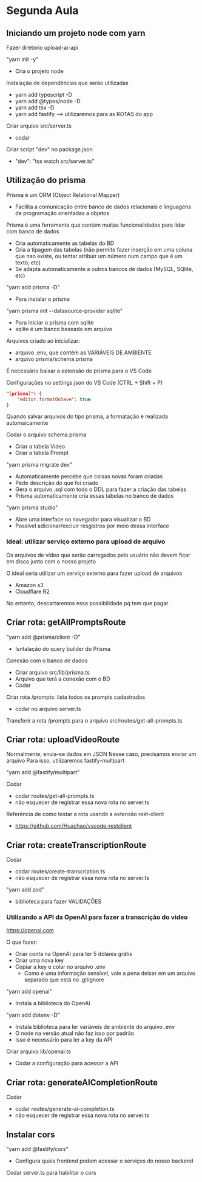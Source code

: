 # Segunda Aula

## Iniciando um projeto node com yarn

Fazer diretório upload-ai-api

"yarn init -y"
- Cria o projeto node

Instalação de dependências que serão utilizadas
- yarn add typescript -D
- yarn add @types/node -D
- yarn add tsx -D
- yarn add fastify --> utilizaremos para as ROTAS do app

Criar arquivo src/server.ts
- codar

Criar script "dev" no package.json
- "dev": "tsx watch src/server.ts"

## Utilização do prisma

Prisma é um ORM (Object Relational Mapper)
- Facilita a comunicação entre banco de dados relacionais e linguagens de programação orientadas a objetos

Prisma é uma ferramenta que contém muitas funcionalidades para lidar com banco de dados
- Cria automaticamente as tabelas do BD
- Cria a tipagem das tabelas (não permite fazer inserção em uma coluna que nao existe, ou tentar atribuir um número num campo que é um texto, etc)
- Se adapta automaticamente a outros bancos de dados (MySQL, SQlite, etc)

"yarn add prisma -D"
- Para instalar o prisma

"yarn prisma init --datasource-provider sqlite"
- Para iniciar o prisma com sqlite
- sqlite é um banco baseado em arquivo

Arquivos criado ao inicializar:
- arquivo .env, que contém as VARIÁVEIS DE AMBIENTE
- arquivo prisma/schema.prisma

É necessário baixar a extensão do prisma para o VS Code

Configurações no settings.json do VS Code (CTRL + Shift + P)
```json
"[prisma]": {
    "editor.formatOnSave": true
}
```
Quando salvar arquivos do tipo prisma, a formatação é realizada automaicamente

Codar o arquivo schema.prisma
- Criar a tabela Video
- Criar a tabela Prompt

"yarn prisma migrate dev"
- Automaticamente percebe que coisas novas foram criadas
- Pede descrição do que foi criado
- Gera o arquivo .sql com todo o DDL para fazer a criação das tabelas
- Prisma automaticamente cria essas tabelas no banco de dados

"yarn prisma studio"
- Abre uma interface no navegador para visualizar o BD
- Possível adicionar/excluir resgistros por meio dessa interface

### Ideal: utilizar serviço externo para upload de arquivo

Os arquivos de vídeo que serão carregados pelo usuário não devem ficar em disco junto com o nosso projeto

O ideal seria utilizar um serviço externo para fazer upload de arquivos
- Amazon s3
- Cloudflare R2

No entanto, descartaremos essa possibilidade pq tem que pagar

## Criar rota: getAllPromptsRoute

"yarn add @prisma/client -D"
- Isntalação do query builder do Prisma

Conexão com o banco de dados
- Criar arquivo src/lib/prisma.ts
- Arquivo que terá a conexão com o BD
- Codar

Criar rota /prompts: lista todos os prompts cadastrados
- codar no arquivo server.ts

Transferir a rota /prompts para o arquivo src/routes/get-all-prompts.ts

## Criar rota: uploadVideoRoute

Normalmente, envia-se dados em JSON
Nesse caso, precisamos enviar um arquivo
Para isso, utilizaremos fastify-multipart

"yarn add @fastify/multipart"

Codar
- codar routes/get-all-prompts.ts
- não esquecer de registrar essa nova rota no server.ts

Referência de como testar a rota usando a extensão rest-client
- https://github.com/Huachao/vscode-restclient

## Criar rota: createTranscriptionRoute

Codar
- codar routes/create-transcription.ts
- não esquecer de registrar essa nova rota no server.ts

"yarn add zod"
- biblioteca para fazer VALIDAÇÕES

### Utilizando a API da OpenAI para fazer a transcrição do video

https://openai.com

O que fazer:
- Criar conta na OpenAI para ter 5 dólares grátis
- Criar uma nova key
- Copiar a key e colar no arquivo .env
    - Como é uma informação sensível, vale a pena deixar em um arquivo separado que está no .gitignore

"yarn add openai"
- Instala a biblioteca do OpenAI

"yarn add dotenv -D"
- Instala biblioteca para ler variáveis de ambiente do arquivo .env
- O node na versão atual não faz isso por padrão
- Isso é necessário para ler a key da API

Criar arquivo lib/openai.ts
- Codar a configuração para acessar a API

## Criar rota: generateAICompletionRoute

Codar
- codar routes/generate-ai-completion.ts
- não esquecer de registrar essa nova rota no server.ts

## Instalar cors

"yarn add @fastify/cors"
- Configura quais frontend podem acessar o serviços do nosso backend

Codar server.ts para habilitar o cors